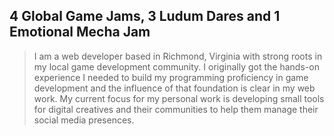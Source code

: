 ## 4 Global Game Jams, 3 Ludum Dares and 1 Emotional Mecha Jam

>I am a web developer based in Richmond, Virginia with strong roots in my local game development community. I originally got the hands-on experience I needed to build my programming proficiency in game development and the influence of that foundation is clear in my web work. My current focus for my personal work is developing small tools for digital creatives and their communities to help them manage their social media presences. <!-- Professionally, my goal is to find work getting hands-on experience developing and designing large scale, maitainable systems for business applications. -->
